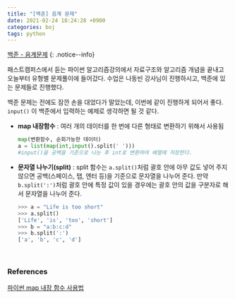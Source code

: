 ```yaml
---
title: "[백준] 음계 문제"
date: 2021-02-24 18:24:28 +0900
categories: boj
tags: python
---
```




[백준 - 음계문제](https://www.acmicpc.net/problem/2920)
{: .notice--info} 



패스트캠퍼스에서 듣는 파이썬 알고리즘강의에서 자료구조와 알고리즘 개념을 끝내고 오늘부터 유형별 문제풀이에 들어갔다. 수업은 나동빈 강사님이 진행하시고, 백준에 있는 문제들로 진행했다.

백준 문제는 전에도 잠깐 손을 대었다가 말았는데, 이번에 같이 진행하게 되어서 좋다. `input()` 이 백준에서 입력하는 예제로 생각하면 될 것 같다.

- **map 내장함수**
  : 여러 개의 데이터를 한 번에 다른 형태로 변환하기 위해서 사용됨

  ```python
  map(변환함수, 순회가능한 데이터)
  a = list(map(int,input().split(' ')))
  #input()을 공백을 기준으로 나눈 후 int로 변환하여 배열에 저장한다.
  ```

- **문자열 나누기(split)**
  : split 함수는 `a.split()`처럼 괄호 안에 아무 값도 넣어 주지 않으면 공백(스페이스, 탭, 엔터 등)을 기준으로 문자열을 나누어 준다. 만약 `b.split(':')`처럼 괄호 안에 특정 값이 있을 경우에는 괄호 안의 값을 구분자로 해서 문자열을 나누어 준다. 

  ```python
  >>> a = "Life is too short"
  >>> a.split()
  ['Life', 'is', 'too', 'short']
  >>> b = "a:b:c:d"
  >>> b.split(':')
  ['a', 'b', 'c', 'd']
  ```



<br>

### References

[파이썬 map 내장 함수 사용법](https://www.daleseo.com/python-map/)